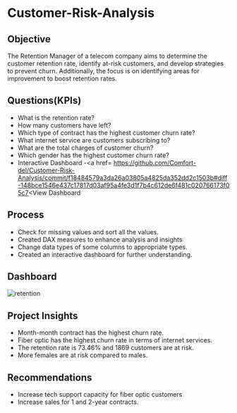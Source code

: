 # Customer-Risk-Analysis
## Objective
The Retention Manager of a telecom company aims to determine the customer retention rate, identify at-risk customers, and develop strategies to prevent churn. Additionally, the focus is on identifying areas for improvement to boost retention rates.
## Questions(KPIs)
- What is the retention rate?
- How many customers have left?
- Which type of contract has the highest customer churn rate?
- What internet service are customers subscribing to?
- What are the total charges of customer churn?
- Which gender has the highest customer churn rate?
- Interactive Dashboard -<a href= https://github.com/Comfort-del/Customer-Risk-Analysis/commit/f18484579a3da26a03805a4825da352dd2c1503b#diff-148bce1546e437c17817d03af95a4fe3d1f7b4c612de6f481c020766173f05c7<View Dashboard<a/>
## Process
- Check for missing values and sort all the values.
- Created DAX measures to enhance analysis and insights
- Change data types of some columns to appropriate types.
- Created an interactive dashboard for further understanding.
## Dashboard 
![retention](https://github.com/user-attachments/assets/f307e3b4-2c45-4f53-be2b-30c68186064e)
## Project Insights
- Month-month contract has the highest churn rate.
- Fiber optic has the highest churn rate in terms of internet services.
- The retention rate is 73.46% and 1869 customers are at risk.
- More females are at risk compared to males. 
## Recommendations
- Increase tech support capacity for fiber optic customers
- Increase sales for 1 and 2-year contracts. 

